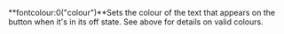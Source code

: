<a name="fontcolour_0"></a>**fontcolour:0("colour")**Sets the colour of the text that appears on the button when it's in its off state. See above for details on valid colours. 

<!--UPDATE WIDGET_IN_CSOUND
    SIdent sprintf "fontcolour:0(%d, 255, 0) ", rnd(255)
    SIdentifier strcat SIdentifier, SIdent
--->